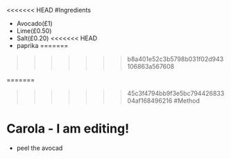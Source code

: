 <<<<<<< HEAD
#Ingredients
- Avocado(£1)
- Lime(£0.50)
- Salt(£0.20)
<<<<<<< HEAD
- paprika
=======
>>>>>>> b8a401e52c3b5798b031f02d943106863a567608

=======
>>>>>>> 45c3f4794bb9f3e5bc79442683304af168496216
#Method
# Carola - I am editing!
- peel the avocad
